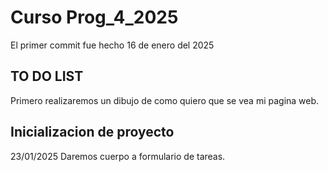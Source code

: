# Curso Prog_4_2025
El primer commit fue hecho 16 de enero del 2025

## TO DO LIST
Primero realizaremos un dibujo de como quiero que se vea mi pagina web.

## Inicializacion de proyecto
23/01/2025 Daremos cuerpo a formulario de tareas.
